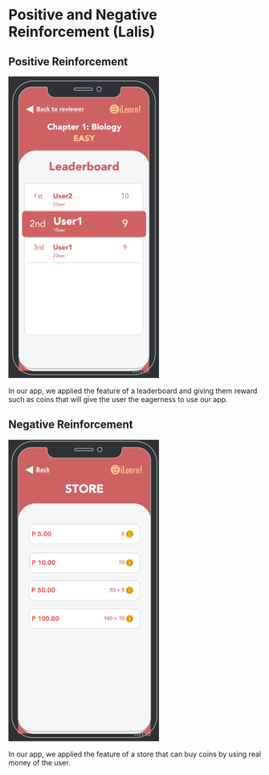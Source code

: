 # Positive and Negative Reinforcement (Lalis)

## Positive Reinforcement

<img src="../Images/leaderboard.png" width="300" height="600"/>

In our app, we applied the feature of a leaderboard and giving them reward such as coins that will give the user the eagerness to use our app.

## Negative Reinforcement

<img src="../Images/store.png" width="300" height="600"/>

In our app, we applied the feature of a store that can buy coins by using real money of the user.
